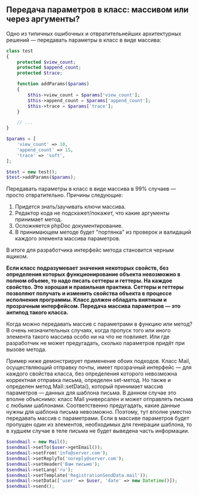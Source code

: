 ## Передача параметров в класс: массивом или через аргументы?

Одно из типичных ошибочных и отвратительнейших архитектурных решений — передавать параметры в класс в виде массива:

```php
class test 
{
    protected $view_count;
    protected $append_count;
    protected $trace;

    function addParams($params) 
    {
        $this->view_count = $params['view_count'];
        $this->append_count = $params['append_count'];
        $this->trace = $params['trace'];
    }

    // ...
}

$params = [
    'view_count' => 10,
    'append_count' => 15,
    'trace' => 'soft',
];

$test = new test();
$test->addParams($params);
```

Передавать параметры в класс в виде массива в 99% случаев — просто отвратительно. Причины следующие:


1. Придется знать/заучивать ключи массива.
2. Редактор кода не подскажет/покажет, что какие аргументы принимает метод.
3. Осложняется phpDoc документирование.
4. В принимающем методе будет "портянка" из проверок и валидаций каждого элемента массива параметров.

В итоге для разработчика интерфейс метода становится черным ящиком.

**Если класс подразумевает значения некоторых свойств, без определения которых функционирование объекта невозможно в полном объеме, то надо писать сеттеры и геттеры. На каждое свойство. Это хорошая и правильная практика. Сеттеры и геттеры позволяют получать и изменить свойства объекта в процессе исполнения программы.
Класс должен обладать внятным и прозрачным интерфейсом. Передача массива параметров — это антипод такого класса.**

Когда можно передавать массив с параметрами в функцию или метод? В очень незначительных случаях, когда пропуск того или иного элемента такого массива особо ни на что не повлияет. Или где разработчик не может предугадать, сколько параметров придёт при вызове метода.

Пример ниже демонстрирует применение обоих подходов. Класс Mail, осуществляющий отправку почты, имеет прозрачный интерфейс — для каждого свойства класса, без определения которого невозможна корректная отправка письма, определен set-метод. Но также и определен метод Mail::setData(), который принимает массив параметров — данных для шаблона письма. В данном случае это вполне объяснимо: класс Mail универсален и может отправлять письма с любыми шаблонами. Соответственно предугадать, какие данные нужны для шаблона письма невозможно. Поэтому, тут вполне уместно передавать массив с параметрами. Если в массиве параметров будет пропущен один из элементов, необходимых для генерации шаблона, то в худшем случае в теле письма не будет выведена часть информации.

```php
$sendmail = new Mail();
$sendmail->setTo($user->getEmail());
$sendmail->setFrom('info@server.com');
$sendmail->setReplyTo('noreply@server.com');
$sendmail->setHeader('Вам письмо');
$sendmail->setLang('ru');
$sendmail->setTemplate('RegistrationSendData.mail'));
$sendmail->setData(['user' => $user, 'date' => new Datetime()]);
$sendmail->send();
```

